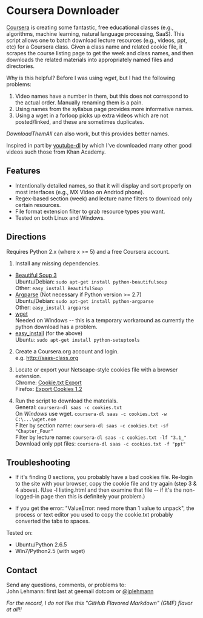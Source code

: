 Coursera Downloader
===================
[Coursera] is creating some fantastic, free educational classes (e.g., algorithms, machine learning, natural language processing, SaaS).  This script allows one to batch download lecture resources (e.g., videos, ppt, etc) for a Coursera class.  Given a class name and related cookie file, it scrapes the course listing page to get the week and class names, and then downloads the related materials into appropriately named files and directories.

Why is this helpful?  Before I was using *wget*, but I had the following problems:

1. Video names have a number in them, but this does not correspond to the actual order.  Manually renaming them is a pain.
2. Using names from the syllabus page provides more informative names.
3. Using a wget in a forloop picks up extra videos which are not posted/linked, and these are sometimes duplicates.

*DownloadThemAll* can also work, but this provides better names.  

Inspired in part by [youtube-dl] by which I've downloaded many other good videos such those from Khan Academy.  


Features
--------

  * Intentionally detailed names, so that it will display and sort properly
    on most interfaces (e.g., MX Video on Andriod phone).
  * Regex-based section (week) and lecture name filters to download only
    certain resources.
  * File format extension filter to grab resource types you want.
  * Tested on both Linux and Windows.


Directions
----------

Requires Python 2.x (where x >= 5) and a free Coursera account.

1. Install any missing dependencies.

  * [Beautiful Soup 3]  
  Ubuntu/Debian: `sudo apt-get install python-beautifulsoup`  
  Other: `easy_install BeautifulSoup`  
  * [Argparse] (Not necessary if Python version >= 2.7)  
  Ubuntu/Debian: `sudo apt-get install python-argparse`  
  Other: `easy_install argparse`  
  * [wget]  
  Needed on Windows -- this is a temporary workaround as currently the python download has a problem.  
  * [easy_install] (for the above)  
  Ubuntu: `sudo apt-get install python-setuptools`  
  
2. Create a Coursera.org account and login.  
e.g. http://saas-class.org  

3. Locate or export your Netscape-style cookies file with a browser extension.  
    Chrome: [Cookie.txt Export]  
    Firefox: [Export Cookies 1.2]  
      
4. Run the script to download the materials.  
    General:                 `coursera-dl saas -c cookies.txt`  
    On *Windows* use wget.   `coursera-dl saas -c cookies.txt -w C:\...\wget.exe`  
    Filter by section name:  `coursera-dl saas -c cookies.txt -sf "Chapter_Four"`  
    Filter by lecture name:  `coursera-dl saas -c cookies.txt -lf "3.1_"`  
    Download only ppt files: `coursera-dl saas -c cookies.txt -f "ppt"`  


Troubleshooting
---------------

* If it's finding 0 sections, you probably have a bad cookies file.  Re-login
  to the site with your browser, copy the cookie file and try again (step 3 & 4
  above).  (Use -l listing.html and then examine that file -- if it's the
  non-logged-in page then this is definitely your problem.)

* If you get the error: "ValueError: need more than 1 value to unpack", the
  process or text editor you used to copy the cookie.txt probably converted the
  tabs to spaces. 


Tested on:

  * Ubuntu/Python 2.6.5
  * Win7/Python2.5 (with wget)


Contact
-------
Send any questions, comments, or problems to:  
John Lehmann: first last at geemail dotcom or [@jplehmann]
  
  
*For the record, I do not like this "GitHub Flavored Markdown" (GMF) flavor at all!!*


[@jplehmann]: www.twitter.com/jplehmann
[Cookie.txt Export]: https://chrome.google.com/webstore/detail/lopabhfecdfhgogdbojmaicoicjekelh
[youtube-dl]: http://rg3.github.com/youtube-dl
[Coursera]: http://www.coursera.org
[Beautiful Soup 3]: http://www.crummy.com/software/BeautifulSoup
[Argparse]: http://pypi.python.org/pypi/argparse
[wget]: http://sourceforge.net/projects/gnuwin32/files/wget/1.11.4-1/wget-1.11.4-1-setup.exe
[Export Cookies 1.2]: https://addons.mozilla.org/en-US/firefox/addon/export-cookies
[easy_install]: http://pypi.python.org/pypi/setuptools
